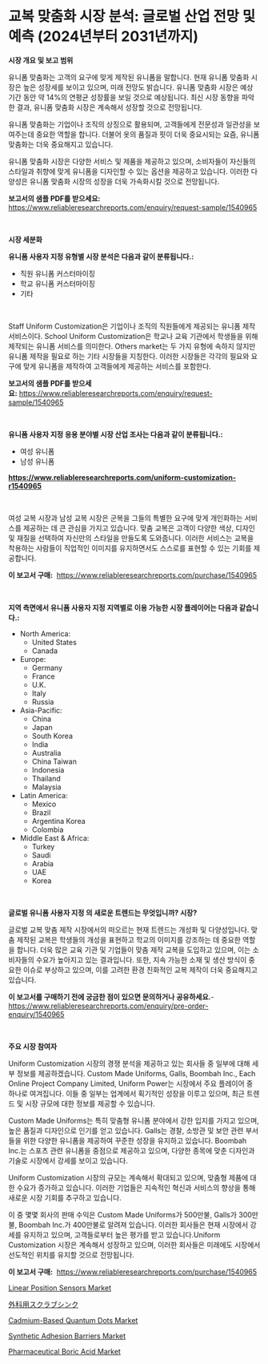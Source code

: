 <p><h1>교복 맞춤화 시장 분석: 글로벌 산업 전망 및 예측 (2024년부터 2031년까지)</h1></p><p><strong>시장 개요 및 보고 범위</strong></p>
<p><p>유니폼 맞춤화는 고객의 요구에 맞게 제작된 유니폼을 말합니다. 현재 유니폼 맞춤화 시장은 높은 성장세를 보이고 있으며, 미래 전망도 밝습니다. 유니폼 맞춤화 시장은 예상 기간 동안 약 14%의 연평균 성장률을 보일 것으로 예상됩니다. 최신 시장 동향을 파악한 결과, 유니폼 맞춤화 시장은 계속해서 성장할 것으로 전망됩니다. </p><p>유니폼 맞춤화는 기업이나 조직의 상징으로 활용되며, 고객들에게 전문성과 일관성을 보여주는데 중요한 역할을 합니다. 더불어 옷의 품질과 핏이 더욱 중요시되는 요즘, 유니폼 맞춤화는 더욱 중요해지고 있습니다. </p><p>유니폼 맞춤화 시장은 다양한 서비스 및 제품을 제공하고 있으며, 소비자들이 자신들의 스타일과 취향에 맞게 유니폼을 디자인할 수 있는 옵션을 제공하고 있습니다. 이러한 다양성은 유니폼 맞춤화 시장의 성장을 더욱 가속화시킬 것으로 전망됩니다.</p></p>
<p><strong>보고서의 샘플 PDF를 받으세요:</strong> <a href="https://www.reliableresearchreports.com/enquiry/request-sample/1540965">https://www.reliableresearchreports.com/enquiry/request-sample/1540965</a></p>
<p>&nbsp;</p>
<p><strong>시장 세분화</strong></p>
<p><strong>유니폼 사용자 지정 유형별 시장 분석은 다음과 같이 분류됩니다.:</strong></p>
<p><ul><li>직원 유니폼 커스터마이징</li><li>학교 유니폼 커스터마이징</li><li>기타</li></ul></p>
<p>&nbsp;</p>
<p><p>Staff Uniform Customization은 기업이나 조직의 직원들에게 제공되는 유니폼 제작 서비스이다. School Uniform Customization은 학교나 교육 기관에서 학생들을 위해 제작되는 유니폼 서비스를 의미한다. Others market는 두 가지 유형에 속하지 않지만 유니폼 제작을 필요로 하는 기타 시장들을 지칭한다. 이러한 시장들은 각각의 필요와 요구에 맞게 유니폼을 제작하여 고객들에게 제공하는 서비스를 포함한다.</p></p>
<p><strong>보고서의 샘플 PDF를 받으세요:</strong>&nbsp;<a href="https://www.reliableresearchreports.com/enquiry/request-sample/1540965">https://www.reliableresearchreports.com/enquiry/request-sample/1540965</a></p>
<p>&nbsp;</p>
<p><strong> 유니폼 사용자 지정 응용 분야별 시장 산업 조사는 다음과 같이 분류됩니다.:</strong></p>
<p><ul><li>여성 유니폼</li><li>남성 유니폼</li></ul></p>
<p><strong><a href="https://www.reliableresearchreports.com/uniform-customization-r1540965">https://www.reliableresearchreports.com/uniform-customization-r1540965</a></strong></p>
<p>&nbsp;</p>
<p><p>여성 교복 시장과 남성 교복 시장은 군복을 그들의 특별한 요구에 맞게 개인화하는 서비스를 제공하는 데 큰 관심을 가지고 있습니다. 맞춤 교복은 고객이 다양한 색상, 디자인 및 재질을 선택하여 자신만의 스타일을 만들도록 도와줍니다. 이러한 서비스는 교복을 착용하는 사람들이 직업적인 이미지를 유지하면서도 스스로를 표현할 수 있는 기회를 제공합니다.</p></p>
<p><strong>이 보고서 구매:</strong>&nbsp; <a href="https://www.reliableresearchreports.com/purchase/1540965">https://www.reliableresearchreports.com/purchase/1540965</a></p>
<p>&nbsp;</p>
<p><strong>지역 측면에서 유니폼 사용자 지정 지역별로 이용 가능한 시장 플레이어는 다음과 같습니다.:</strong></p>
<p><ul>
    <li>
        North America:
        <ul>
            <li>United States</li>
            <li>Canada</li>
        </ul>
    </li>
    <li>
        Europe:
        <ul>
            <li>Germany</li>
            <li>France</li>
            <li>U.K.</li>
            <li>Italy</li>
            <li>Russia</li>
        </ul>
    </li>
    <li>
        Asia-Pacific:
        <ul>
            <li>China</li>
            <li>Japan</li>
            <li>South Korea</li>
            <li>India</li>
            <li>Australia</li>
            <li>China Taiwan</li>
            <li>Indonesia</li>
            <li>Thailand</li>
            <li>Malaysia</li>
        </ul>
    </li>
    <li>
        Latin America:
        <ul>
            <li>Mexico</li>
            <li>Brazil</li>
            <li>Argentina Korea</li>
            <li>Colombia</li>
        </ul>
    </li>
    <li>
        Middle East & Africa:
        <ul>
            <li>Turkey</li>
            <li>Saudi</li>
            <li>Arabia</li>
            <li>UAE</li>
            <li>Korea</li>
        </ul>
    </li>
    </ul></p>
<p>&nbsp;</p>
<p><strong>글로벌 유니폼 사용자 지정 의 새로운 트렌드는 무엇입니까? 시장?</strong></p>
<p><p>글로벌 교복 맞춤 제작 시장에서의 떠오르는 현재 트렌드는 개성화 및 다양성입니다. 맞춤 제작된 교복은 학생들의 개성을 표현하고 학교의 이미지를 강조하는 데 중요한 역할을 합니다. 더욱 많은 교육 기관 및 기업들이 맞춤 제작 교복을 도입하고 있으며, 이는 소비자들의 수요가 높아지고 있는 결과입니다. 또한, 지속 가능한 소재 및 생산 방식이 중요한 이슈로 부상하고 있으며, 이를 고려한 환경 친화적인 교복 제작이 더욱 중요해지고 있습니다.</p></p>
<p><strong>이 보고서를 구매하기 전에 궁금한 점이 있으면 문의하거나 공유하세요.</strong>- <a href="https://www.reliableresearchreports.com/enquiry/pre-order-enquiry/1540965">https://www.reliableresearchreports.com/enquiry/pre-order-enquiry/1540965</a></p>
<p>&nbsp;</p>
<p><strong>주요 시장 참여자</strong></p>
<p><p>Uniform Customization 시장의 경쟁 분석을 제공하고 있는 회사들 중 일부에 대해 세부 정보를 제공하겠습니다. Custom Made Uniforms, Galls, Boombah Inc., Each Online Project Company Limited, Uniform Power는 시장에서 주요 플레이어 중 하나로 여겨집니다. 이들 중 일부는 업계에서 획기적인 성장을 이루고 있으며, 최근 트렌드 및 시장 규모에 대한 정보를 제공할 수 있습니다.</p><p>Custom Made Uniforms는 특히 맞춤형 유니폼 분야에서 강한 입지를 가지고 있으며, 높은 품질과 디자인으로 인기를 얻고 있습니다. Galls는 경찰, 소방관 및 보안 관련 부서들을 위한 다양한 유니폼을 제공하여 꾸준한 성장을 유지하고 있습니다. Boombah Inc.는 스포츠 관련 유니폼을 중점으로 제공하고 있으며, 다양한 종목에 맞춘 디자인과 기술로 시장에서 강세를 보이고 있습니다.</p><p>Uniform Customization 시장의 규모는 계속해서 확대되고 있으며, 맞춤형 제품에 대한 수요가 증가하고 있습니다. 이러한 기업들은 지속적인 혁신과 서비스의 향상을 통해 새로운 시장 기회를 추구하고 있습니다.</p><p>이 중 몇몇 회사의 판매 수익은 Custom Made Uniforms가 500만불, Galls가 300만불, Boombah Inc.가 400만불로 알려져 있습니다. 이러한 회사들은 현재 시장에서 강세를 유지하고 있으며, 고객들로부터 높은 평가를 받고 있습니다.Uniform Customization 시장은 계속해서 성장하고 있으며, 이러한 회사들은 미래에도 시장에서 선도적인 위치를 유지할 것으로 전망됩니다.</p></p>
<p><strong>이 보고서 구매:</strong>&nbsp;&nbsp;<a href="https://www.reliableresearchreports.com/purchase/1540965">https://www.reliableresearchreports.com/purchase/1540965</a></p>
<p><p><a href="https://www.linkedin.com/pulse/linear-position-sensors-market-size-trends-complete-industry-wbbbe">Linear Position Sensors Market</a></p><p><a href="https://github.com/roulaayoub-saad/Market-Research-Report-List-1/blob/main/450399658733.md">外科用スクラブシンク</a></p><p><a href="https://issuu.com/reportprime-2/docs/cadmium-based-quantum-dots-market-size-2030.pptx">Cadmium-Based Quantum Dots Market</a></p><p><a href="https://issuu.com/reportprime-2/docs/synthetic-adhesion-barriers-market-size-2030.pptx">Synthetic Adhesion Barriers Market</a></p><p><a href="https://github.com/luckyshygirl/Market-Research-Report-List-4/blob/main/pharmaceutical-boric-acid-market.md">Pharmaceutical Boric Acid Market</a></p></p>